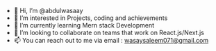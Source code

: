 - 👋 Hi, I’m @abdulwasaay
- 👀 I’m interested in Projects, coding and achievements
- 🌱 I’m currently learning Mern stack Development
- 💞️ I’m looking to collaborate on teams that work on React.js/Next.js 
- 📫 You can reach out to me via email : wasaysaleem071@gmail.com

<!---
abdulwasaay/abdulwasaay is a ✨ special ✨ repository because its `README.md` (this file) appears on your GitHub profile.
You can click the Preview link to take a look at your changes.
--->

